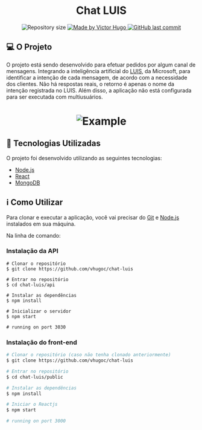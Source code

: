 <h1 align="center">Chat LUIS</h1>
<p align="center">	
  <img alt="Repository size" src="https://img.shields.io/github/repo-size/vhugoc/chat-luis">
	
  <a href="https://www.linkedin.com/in/vhugoc/">
    <img alt="Made by Victor Hugo" src="https://img.shields.io/badge/made%20by-Victor Hugo-%2304D361">
  </a>
  
  <a href="https://github.com/vhugoc/chat-luis/commits/master">
    <img alt="GitHub last commit" src="https://img.shields.io/github/last-commit/vhugoc/chat-luis">
  </a>
</p>

## 💻 O Projeto

O projeto está sendo desenvolvido para efetuar pedidos por algum canal de mensagens. Integrando a inteligência artificial do [LUIS](https://www.luis.ai/), da Microsoft, para identificar a intenção de cada mensagem, de acordo com a necessidade dos clientes.
Não há respostas reais, o retorno é apenas o nome da intenção registrada no LUIS. Além disso, a aplicação não está configurada para ser executada com multiusuários.

<h1 align="center">
    <img alt="Example" title="Exemplo" src="https://i.ibb.co/0jhY5Zs/chat-luis.png" />
</h1>


## :rocket: Tecnologias Utilizadas

O projeto foi desenvolvido utilizando as seguintes tecnologias:

- [Node.js][nodejs]
- [React][reactjs]
- [MongoDB][mongodb]


## :information_source: Como Utilizar

Para clonar e executar a aplicação, você vai precisar do [Git](https://git-scm.com) e [Node.js][nodejs] instalados em sua máquina.

Na linha de comando:

### Instalação da API

```bashes
# Clonar o repositório
$ git clone https://github.com/vhugoc/chat-luis

# Entrar no repositório
$ cd chat-luis/api

# Instalar as dependências
$ npm install

# Inicializar o servidor
$ npm start

# running on port 3030
```

### Instalação do front-end

```bash
# Clonar o repositório (caso não tenha clonado anteriormente)
$ git clone https://github.com/vhugoc/chat-luis

# Entrar no repositório
$ cd chat-luis/public

# Instalar as dependências
$ npm install

# Iniciar o Reactjs
$ npm start

# running on port 3000
```

[nodejs]: https://nodejs.org/
[reactjs]: https://reactjs.org
[mongodb]: https://www.mongodb.com/
